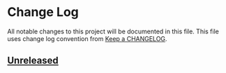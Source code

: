 # Change Log
All notable changes to this project will be documented in this file.
This file uses change log convention from [Keep a CHANGELOG](http://keepachangelog.com).

## [Unreleased][unreleased]


[unreleased]: https://github.com/hadenlabs/ansible-role-uwsgi/compare/0.0.3...HEAD
[0.0.3]: https://github.com/hadenlabs/ansible-role-uwsgi/compare/0.0.2...0.0.3
[0.0.2]: https://github.com/hadenlabs/ansible-role-uwsgi/compare/0.0.1...0.0.2
[0.0.1]: https://github.com/hadenlabs/ansible-role-uwsgi/compare/0.0.0...0.0.1

[CHANGELOG.md]: CHANGELOG.md
[CONTRIBUTING.md]: CONTRIBUTING.md
[LICENCE.md]: LICENCE.md
[README.md]: README.md
